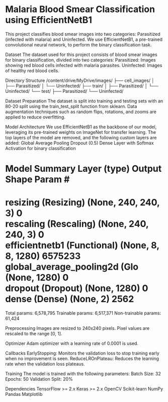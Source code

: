 # Malaria Blood Smear Classification using EfficientNetB1
This project classifies blood smear images into two categories: Parasitized (infected with malaria) and Uninfected. We use EfficientNetB1, a pre-trained convolutional neural network, to perform the binary classification task.

Dataset
The dataset used for this project consists of blood smear images for binary classification, divided into two categories:
Parasitized: Images showing red blood cells infected with malaria parasites.
Uninfected: Images of healthy red blood cells.


Directory Structure
/content/drive/MyDrive/images/
    ├── cell_images/
    │   ├── Parasitized/
    │   └── Uninfected/
    ├── train/
    │   ├── Parasitized/
    │   └── Uninfected/
    └── test/
        ├── Parasitized/
        └── Uninfected/


Dataset Preparation
The dataset is split into training and testing sets with an 80-20 split using the train_test_split function from sklearn.
Data augmentation techniques such as random flips, rotations, and zooms are applied to reduce overfitting.


Model Architecture
We use EfficientNetB1 as the backbone of our model, leveraging its pre-trained weights on ImageNet for transfer learning. The top layers of the model are removed, and the following custom layers are added:
Global Average Pooling
Dropout (0.5)
Dense Layer with Softmax Activation for binary classification

Model Summary
Layer (type)                    Output Shape         Param #     
=================================================================
resizing (Resizing)             (None, 240, 240, 3)  0           
rescaling (Rescaling)           (None, 240, 240, 3)  0           
efficientnetb1 (Functional)     (None, 8, 8, 1280)   6575233     
global_average_pooling2d (Glo   (None, 1280)         0           
dropout (Dropout)               (None, 1280)         0           
dense (Dense)                   (None, 2)            2562        
=================================================================
Total params: 6,578,795
Trainable params: 6,517,371
Non-trainable params: 61,424


Preprocessing
Images are resized to 240x240 pixels.
Pixel values are rescaled to the range [0, 1].


Optimizer
Adam optimizer with a learning rate of 0.0001 is used.


Callbacks
EarlyStopping: Monitors the validation loss to stop training early when no improvement is seen.
ReduceLROnPlateau: Reduces the learning rate when the validation loss plateaus.


Training
The model is trained with the following parameters:
Batch Size: 32
Epochs: 50
Validation Split: 20%


Dependencies
TensorFlow >= 2.x
Keras >= 2.x
OpenCV
Scikit-learn
NumPy
Pandas
Matplotlib
